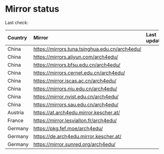<script src="./time.js"></script>
# Mirror status
Last check: <script type="text/javascript">localize(1719062522.8787866);</script>

|Country|Mirror|Last update|
|:------|:-----|:----------|
|China|https://mirrors.tuna.tsinghua.edu.cn/arch4edu/|<script type="text/javascript">localize(1719037999);</script>|
|China|https://mirrors.aliyun.com/arch4edu/|<script type="text/javascript">localize(1719037999);</script>|
|China|https://mirrors.bfsu.edu.cn/arch4edu/|<script type="text/javascript">localize(1719037999);</script>|
|China|https://mirrors.cernet.edu.cn/arch4edu/|<script type="text/javascript">localize(1719037999);</script>|
|China|https://mirror.iscas.ac.cn/arch4edu/|<script type="text/javascript">localize(1718994814);</script>|
|China|https://mirrors.nju.edu.cn/arch4edu/|<script type="text/javascript">localize(1718994814);</script>|
|China|https://mirror.nyist.edu.cn/arch4edu/|<script type="text/javascript">localize(1718994814);</script>|
|China|https://mirrors.sau.edu.cn/arch4edu/|<script type="text/javascript">localize(1719037999);</script>|
|Austria|https://at.arch4edu.mirror.kescher.at/|<script type="text/javascript">localize(1719037999);</script>|
|France|https://mirror.lesviallon.fr/arch4edu/|<script type="text/javascript">localize(1719037999);</script>|
|Germany|https://pkg.fef.moe/arch4edu/|<script type="text/javascript">localize(1719037999);</script>|
|Germany|https://de.arch4edu.mirror.kescher.at/|<script type="text/javascript">localize(1719037999);</script>|
|Germany|https://mirror.sunred.org/arch4edu/|<script type="text/javascript">localize(1719037999);</script>|

<script src="./tablefilter/tablefilter.js"></script>
<script src="./table.js"></script>
